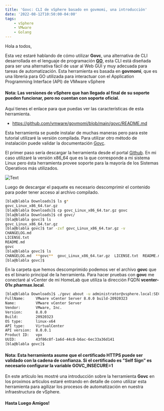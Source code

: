 ```yaml
---
title: 'Govc: CLI de vSphere basado en govmomi, una introducción'
date: '2022-08-12T10:50:00-04:00'
tags:
    - vSphere
    - VMware
    - Golang
---
```


Hola a todos,

Esta vez estaré hablando de cómo utilizar **Govc**, una alternativa de CLI desarrollada en el lenguaje de programación **[GO](https://go.dev/)**, esta CLI está diseñada para ser una alternativa fácil de usar al Web GUI y muy adecuada para tareas de automatización. Esta herramienta es basada en **govmomi**, que es una librería para GO utilizada para interactuar con el Application Programming Interface (API) de VMware vSphere

#### Nota: Las versiones de vSphere que han llegado al final de su soporte pueden funcionar, pero no cuentan con soporte oficial.

Aquí tienes el enlace para que puedas ver las características de esta herramienta.

- <https://github.com/vmware/govmomi/blob/main/govc/README.md>

Esta herramienta se puede instalar de muchas maneras pero para este tutorial utilizaré la versión compilada. Para utilizar otro método de instalación puede validar la documentación [Govc](https://github.com/vmware/govmomi/tree/main/govc#installation).

El primer paso sería descargar la herramienta desde el portal [Github](https://github.com/vmware/govmomi/releases). En mi caso utilizaré la versión x86_64 que es la que corresponde a mi sistema Linux pero ésta herramienta provee soporte para la mayoría de los Sistemas Operativos más utilizados.

![Text](/img/2022/vmware-govc-intro/govc_download_x86.webp#center)

Luego de descargar el paquete es necesario descomprimir el contenido para poder tener acceso al archivo compilado.

```sh
[bla@blabla Downloads]$ ls g*
govc_Linux_x86_64.tar.gz
[bla@blabla Downloads]$ cp govc_Linux_x86_64.tar.gz govc
[bla@blabla Downloads]$ cd govc/
[bla@blabla govc]$ ls
govc_Linux_x86_64.tar.gz
[bla@blabla govc]$ tar -zxf govc_Linux_x86_64.tar.gz -v
CHANGELOG.md
LICENSE.txt
README.md
govc
[bla@blabla govc]$ ls
CHANGELOG.md  **govc**  govc_Linux_x86_64.tar.gz  LICENSE.txt  README.md
[bla@blabla govc]$ 
```

En la carpeta que hemos descomprimido podemos ver el archivo **govc** que es el binario principal de la herramienta. Para hacer pruebas con **govc** me conectaré al vCenter de mi HomeLab que utiliza la dirección FQDN **vcenter-01v.pharmax.local**.

```sh
[bla@blabla Downloads]$ ./govc about -u administrator@vsphere.local:SECUREPASSWORD@vcenter-01v.pharmax.local
FullName:     VMware vCenter Server 8.0.0 build-20920323
Name:         VMware vCenter Server
Vendor:       VMware, Inc.
Version:      8.0.0
Build:        20920323
OS type:      linux-x64
API type:     VirtualCenter
API version:  8.0.0.1
Product ID:   vpx
UUID:         43f86c8f-1a6d-44c8-b6ac-6ec33a36d141
[bla@blabla govc]$ 
```

#### Nota: Esta herramienta asume que el certificado HTTPS puede ser validado con la cadena de confianza. Si el certificado es "Self Sign" es necesario configurar la variable GOVC_INSECURE=1

En este artículo les mostré una introducción sobre la herramienta **Govc** en los proximos articulos estaré entrando en detalle de como utilizar esta herramienta para agilizar los procesos de automatización en nuestra infraestructura de vSphere.

#### Hasta Luego Amigos!
